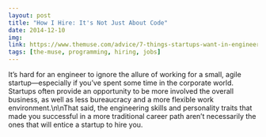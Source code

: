 ```yaml
---
layout: post
title: "How I Hire: It's Not Just About Code"
date: 2014-12-10
img: 
link: https://www.themuse.com/advice/7-things-startups-want-in-engineers-besides-knowing-how-to-code
tags: [the-muse, programming, hiring, jobs]
---
```

It’s hard for an engineer to ignore the allure of working for a small, agile startup—especially if you’ve spent some time in the corporate world. Startups often provide an opportunity to be more involved the overall business, as well as less bureaucracy and a more flexible work environment.\n\nThat said, the engineering skills and personality traits that made you successful in a more traditional career path aren’t necessarily the ones that will entice a startup to hire you.
